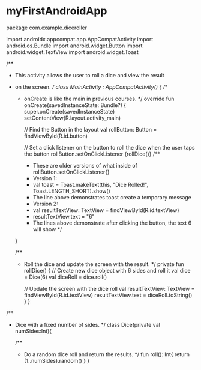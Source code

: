 # myFirstAndroidApp
package com.example.diceroller

import androidx.appcompat.app.AppCompatActivity
import android.os.Bundle
import android.widget.Button
import android.widget.TextView
import android.widget.Toast

/**
 * This activity allows the user to roll a dice and view the result
 * on the screen.
 */
class MainActivity : AppCompatActivity() {
    /**
     * onCreate is like the main in previous courses.
     */
    override fun onCreate(savedInstanceState: Bundle?) {
        super.onCreate(savedInstanceState)
        setContentView(R.layout.activity_main)

        // Find the Button in the layout
        val rollButton: Button = findViewById(R.id.button)

        // Set a click listener on the button to roll the dice when the user taps the button
        rollButton.setOnClickListener {rollDice()}
        /**
         * These are older versions of what inside of rollButton.setOnClickListener{}
         * Version 1:
         * val toast = Toast.makeText(this, "Dice Rolled!", Toast.LENGTH_SHORT).show()
         * The line above demonstrates toast create a temporary message
         * Version 2:
         * val resultTextView: TextView = findViewById(R.id.textView)
         * resultTextView.text = "6"
         * The lines above demonstrate after clicking the button, the text 6 will show
         */


    }

    /**
     * Roll the dice and update the screen with the result.
     */
    private fun rollDice() {
        // Create new dice object with 6 sides and roll it
        val dice = Dice(6)
        val diceRoll = dice.roll()

        // Update the screen with the dice roll
        val resultTextView: TextView = findViewById(R.id.textView)
        resultTextView.text = diceRoll.toString()
    }
}

/**
 * Dice with a fixed number of sides.
 */
class Dice(private val numSides:Int){

    /**
     * Do a random dice roll and return the results.
     */
    fun roll(): Int{
        return (1..numSides).random()
    }
}
